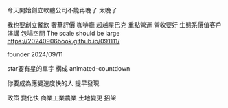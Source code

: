 今天開始創立軟體公司不能再晚了
太晚了

我也要創立餐飲 奢華評價
咖啡廳
超越星巴克
重點營運 營收要好
生態系價值客戶 演講 包場空間
The scale should be large
https://20240906book.github.io/091111/

founder
2024/09/11

star要有星的單字
構成
animated-countdown

你要成為應變速度快的人
提早發現

政策 變化快
商業工業農業
土地變更
招架
